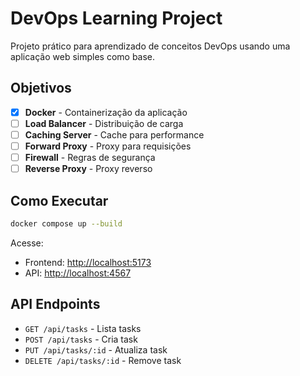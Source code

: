 # DevOps Learning Project

Projeto prático para aprendizado de conceitos DevOps usando uma aplicação web simples como base.

## Objetivos

- [x] **Docker** - Containerização da aplicação
- [ ] **Load Balancer** - Distribuição de carga
- [ ] **Caching Server** - Cache para performance
- [ ] **Forward Proxy** - Proxy para requisições
- [ ] **Firewall** - Regras de segurança
- [ ] **Reverse Proxy** - Proxy reverso

## Como Executar

```bash
docker compose up --build
```

Acesse:

- Frontend: <http://localhost:5173>
- API: <http://localhost:4567>

## API Endpoints

- `GET /api/tasks` - Lista tasks
- `POST /api/tasks` - Cria task
- `PUT /api/tasks/:id` - Atualiza task
- `DELETE /api/tasks/:id` - Remove task
